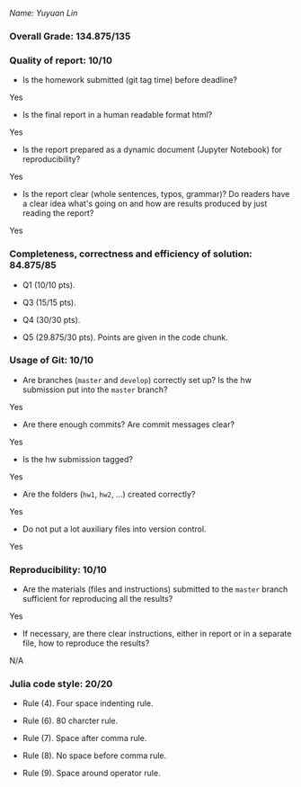 *Name: Yuyuan Lin*

### Overall Grade: 134.875/135

### Quality of report: 10/10

-   Is the homework submitted (git tag time) before deadline? 

Yes

-   Is the final report in a human readable format html? 

Yes

-   Is the report prepared as a dynamic document (Jupyter Notebook) for reproducibility?

Yes

-   Is the report clear (whole sentences, typos, grammar)? Do readers have a clear idea what's going on and how are results produced by just reading the report? 

Yes

### Completeness, correctness and efficiency of solution: 84.875/85

- Q1 (10/10 pts). 

- Q3 (15/15 pts). 

- Q4 (30/30 pts). 

- Q5 (29.875/30 pts). Points are given in the code chunk.

	    
### Usage of Git: 10/10

- Are branches (`master` and `develop`) correctly set up? Is the hw submission put into the `master` branch?

Yes

- Are there enough commits? Are commit messages clear? 

Yes
          
- Is the hw submission tagged? 

Yes

- Are the folders (`hw1`, `hw2`, ...) created correctly? 

Yes
  
- Do not put a lot auxiliary files into version control. 

Yes


### Reproducibility: 10/10

- Are the materials (files and instructions) submitted to the `master` branch sufficient for reproducing all the results? 

Yes

- If necessary, are there clear instructions, either in report or in a separate file, how to reproduce the results?

N/A

### Julia code style: 20/20

- Rule (4). Four space indenting rule. 

- Rule (6). 80 charcter rule.

- Rule (7). Space after comma rule.

- Rule (8). No space before comma rule.

- Rule (9). Space around operator rule.
